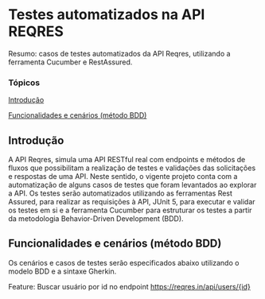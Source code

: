 # Testes automatizados na API REQRES
Resumo: casos de testes automatizados da API Reqres, utilizando a ferramenta Cucumber e RestAssured.
### Tópicos
[Introdução](https://github.com/Natalirodriguess/testes-automatizados-reqresapi#introdu%C3%A7%C3%A3o) 

[Funcionalidades e cenários (método BDD)](https://github.com/Natalirodriguess/testes-automatizados-reqresapi#funcionalidades-e-cen%C3%A1rios-m%C3%A9todo-bdd)

## Introdução

A API Reqres, simula uma API RESTful real com endpoints e métodos de fluxos que possibilitam a realização de testes e validações das solicitações e respostas de uma API. Neste sentido, o vigente projeto conta com a automatização de alguns casos de testes que foram levantados ao explorar a API. Os testes serão automatizados utilizando as ferramentas Rest Assured, para realizar as requisições à API, JUnit 5, para executar e validar os testes em si e a ferramenta Cucumber para estruturar os testes a partir da metodologia Behavior-Driven Development (BDD).

## Funcionalidades e cenários (método BDD)

Os cenários e casos de testes serão especificados abaixo utilizando o modelo BDD e a  sintaxe Gherkin.

Feature:  Buscar usuário por id  no  endpoint https://reqres.in/api/users/{id}
